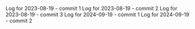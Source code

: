 Log for 2023-08-19 - commit 1
Log for 2023-08-19 - commit 2
Log for 2023-08-19 - commit 3
Log for 2024-09-19 - commit 1
Log for 2024-09-19 - commit 2

